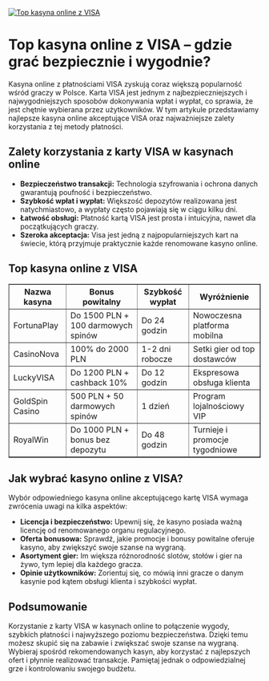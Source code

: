 [![Top kasyna online z VISA](https://123-caf.pages.dev/gitsignup.png)](https://vrmoo.ru/Bt82HjjY)

<h1>Top kasyna online z VISA – gdzie grać bezpiecznie i wygodnie?</h1> <p>Kasyna online z płatnościami VISA zyskują coraz większą popularność wśród graczy w Polsce. Karta VISA jest jednym z najbezpieczniejszych i najwygodniejszych sposobów dokonywania wpłat i wypłat, co sprawia, że jest chętnie wybierana przez użytkowników. W tym artykule przedstawiamy najlepsze kasyna online akceptujące VISA oraz najważniejsze zalety korzystania z tej metody płatności.</p>  <h2>Zalety korzystania z karty VISA w kasynach online</h2> <ul>   <li><strong>Bezpieczeństwo transakcji:</strong> Technologia szyfrowania i ochrona danych gwarantują poufność i bezpieczeństwo.</li>   <li><strong>Szybkość wpłat i wypłat:</strong> Większość depozytów realizowana jest natychmiastowo, a wypłaty często pojawiają się w ciągu kilku dni.</li>   <li><strong>Łatwość obsługi:</strong> Płatność kartą VISA jest prosta i intuicyjna, nawet dla początkujących graczy.</li>   <li><strong>Szeroka akceptacja:</strong> Visa jest jedną z najpopularniejszych kart na świecie, którą przyjmuje praktycznie każde renomowane kasyno online.</li> </ul>  <h2>Top kasyna online z VISA</h2> <table border="1" cellpadding="8" cellspacing="0" style="border-collapse: collapse; width: 100%;">   <thead>     <tr>       <th>Nazwa kasyna</th>       <th>Bonus powitalny</th>       <th>Szybkość wypłat</th>       <th>Wyróżnienie</th>     </tr>   </thead>   <tbody>     <tr>       <td>FortunaPlay</td>       <td>Do 1500 PLN + 100 darmowych spinów</td>       <td>Do 24 godzin</td>       <td>Nowoczesna platforma mobilna</td>     </tr>     <tr>       <td>CasinoNova</td>       <td>100% do 2000 PLN</td>       <td>1-2 dni robocze</td>       <td>Setki gier od top dostawców</td>     </tr>     <tr>       <td>LuckyVISA</td>       <td>Do 1200 PLN + cashback 10%</td>       <td>Do 12 godzin</td>       <td>Ekspresowa obsługa klienta</td>     </tr>     <tr>       <td>GoldSpin Casino</td>       <td>500 PLN + 50 darmowych spinów</td>       <td>1 dzień</td>       <td>Program lojalnościowy VIP</td>     </tr>     <tr>       <td>RoyalWin</td>       <td>Do 1000 PLN + bonus bez depozytu</td>       <td>Do 48 godzin</td>       <td>Turnieje i promocje tygodniowe</td>     </tr>   </tbody> </table>  <h2>Jak wybrać kasyno online z VISA?</h2> <p>Wybór odpowiedniego kasyna online akceptującego kartę VISA wymaga zwrócenia uwagi na kilka aspektów:</p> <ul>   <li><strong>Licencja i bezpieczeństwo:</strong> Upewnij się, że kasyno posiada ważną licencję od renomowanego organu regulacyjnego.</li>   <li><strong>Oferta bonusowa:</strong> Sprawdź, jakie promocje i bonusy powitalne oferuje kasyno, aby zwiększyć swoje szanse na wygraną.</li>   <li><strong>Asortyment gier:</strong> Im większa różnorodność slotów, stołów i gier na żywo, tym lepiej dla każdego gracza.</li>   <li><strong>Opinie użytkowników:</strong> Zorientuj się, co mówią inni gracze o danym kasynie pod kątem obsługi klienta i szybkości wypłat.</li> </ul>  <h2>Podsumowanie</h2> <p>Korzystanie z karty VISA w kasynach online to połączenie wygody, szybkich płatności i najwyższego poziomu bezpieczeństwa. Dzięki temu możesz skupić się na zabawie i zwiększać swoje szanse na wygraną. Wybieraj spośród rekomendowanych kasyn, aby korzystać z najlepszych ofert i płynnie realizować transakcje. Pamiętaj jednak o odpowiedzialnej grze i kontrolowaniu swojego budżetu.</p>